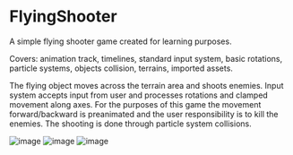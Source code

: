 # FlyingShooter
A  simple flying shooter game created for learning purposes.

Covers: animation track, timelines, standard input system, basic rotations, particle systems, objects collision, terrains, imported assets.

The flying object moves across the terrain area and shoots enemies. 
Input system accepts input from user and processes rotations and clamped movement along axes.
For the purposes of this game the movement forward/backward is preanimated and the user responsibility is to kill the enemies.
The shooting is done through particle system collisions.

![image](https://user-images.githubusercontent.com/33321451/120994235-fb46c480-c78c-11eb-903b-6bbef2ffe565.png)
![image](https://user-images.githubusercontent.com/33321451/120994276-04379600-c78d-11eb-98e0-c59ea9a2f65f.png)
![image](https://user-images.githubusercontent.com/33321451/120994335-0f8ac180-c78d-11eb-981e-ad19bb8e482b.png)

